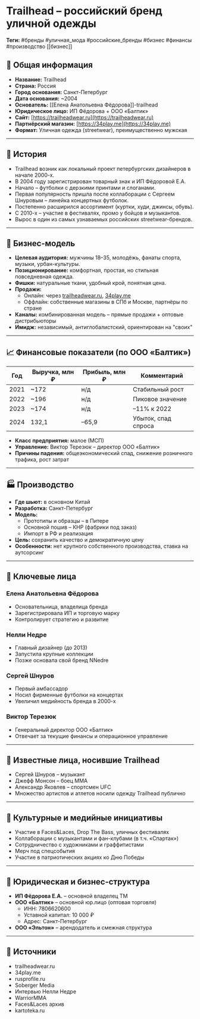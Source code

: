 # Trailhead – российский бренд уличной одежды  
**Теги:** #бренды #уличная_мода #российские_бренды #бизнес #финансы #производство  [[бизнес]]

## 📌 Общая информация  
- **Название:** Trailhead  
- **Страна:** Россия  
- **Город основания:** Санкт-Петербург  
- **Дата основания:** ~2004  
- **Основатель:** [[Елена Анатольевна Фёдорова]]-trailhead
- **Юридическое лицо:** ИП Фёдорова + ООО «Балтик»  
- **Сайт:** [https://trailheadwear.ru](https://trailheadwear.ru)  
- **Партнёрский магазин:** [https://34play.me](https://34play.me)  
- **Формат:** Уличная одежда (streetwear), преимущественно мужская  

---

## 🧵 История  
- Trailhead возник как локальный проект петербургских дизайнеров в начале 2000-х.  
- В 2004 году зарегистрирован товарный знак и ИП Фёдоровой Е.А.  
- Начало – футболки с дерзкими принтами и слоганами.  
- Первая популярность пришла после коллаборации с Сергеем Шнуровым – линейка концертных футболок.  
- Постепенно расширился ассортимент (куртки, худи, джинсы, обувь).  
- С 2010-х – участие в фестивалях, промо у бойцов и музыкантов.  
- Вырос в один из самых узнаваемых российских streetwear-брендов.

---

## 💼 Бизнес-модель  
- **Целевая аудитория:** мужчины 18–35, молодёжь, фанаты спорта, музыки, урбан-культуры.  
- **Позиционирование:** комфортная, простая, но стильная повседневная одежда.  
- **Фишки:** натуральные ткани, удобный крой, понятная цена.  
- **Продажи:**  
  - Онлайн: через [trailheadwear.ru](https://trailheadwear.ru), [34play.me](https://34play.me)  
  - Оффлайн: собственные магазины в СПб и Москве, партнёры по стране  
- **Каналы:** комбинированная модель – прямые продажи + оптовые дистрибьюторы  
- **Имидж:** независимый, антиглобалистский, ориентирован на "своих"

---

## 📈 Финансовые показатели (по ООО «Балтик»)  
| Год | Выручка, млн ₽ | Прибыль, млн ₽ | Комментарий |
|-----|----------------|----------------|-------------|
| 2021 | ~172 | н/д | Стабильный рост |
| 2022 | ~196 | н/д | Пиковое значение |
| 2023 | ~174 | н/д | –11% к 2022 |
| 2024 | 132,1 | –65,9 | Убыток, спад спроса |

- **Класс предприятия:** малое (МСП)  
- **Управление:** Виктор Терезюк – директор ООО «Балтик»  
- **Причины падения:** общеэкономический спад, снижение розничного трафика, рост затрат  

---

## 🏭 Производство  
- **Где шьют:** в основном Китай  
- **Разработка:** Санкт-Петербург  
- **Модель:**  
  - Прототипы и образцы – в Питере  
  - Основной пошив – КНР (фабрики под заказ)  
  - Импорт в РФ и реализация  
- **Цель:** сохранить качество и демократичную цену  
- **Особенности:** нет крупного собственного производства, ставка на аутсорсинг

---

## 👤 Ключевые лица  

### Елена Анатольевна Фёдорова  
- Основательница, владелица бренда  
- Зарегистрировала ИП и торговую марку  
- Контролирует стратегию и развитие  

### Нелли Недре  
- Главный дизайнер (до 2013)  
- Запустила крупные коллекции  
- Позже основала свой бренд NNedre  

### Сергей Шнуров  
- Первый амбассадор  
- Носил фирменные футболки на концертах  
- Увеличил медийность бренда в 2000-х  

### Виктор Терезюк  
- Генеральный директор ООО «Балтик»  
- Отвечает за текущие финансы и операционное управление  

---

## 🎤 Известные лица, носившие Trailhead  
- Сергей Шнуров – музыкант  
- Джефф Монсон – боец ММА  
- Александр Яковлев – спортсмен UFC  
- Множество артистов и атлетов носили одежду Trailhead публично  

---

## 🎯 Культурные и медийные инициативы  
- Участие в Faces&Laces, Drop The Bass, уличных фестивалях  
- Коллаборации с музыкантами и фан-клубами (в т.ч. «Спартак»)  
- Сотрудничество с художниками и граффитистами  
- Мерч под спецсобытия  
- Участие в патриотических акциях ко Дню Победы  

---

## 🔎 Юридическая и бизнес-структура  
- **ИП Фёдорова Е.А.** – основной владелец ТМ  
- **ООО «Балтик»** – основной юр.лицо (оптовая торговля)  
  - ИНН: 7806620600  
  - Уставной капитал: 10 000 ₽  
  - Адрес: Санкт-Петербург  
- **ООО «Эльтон»** – арендодатель и смежная структура  

---

## 📎 Источники  
- trailheadwear.ru  
- 34play.me  
- rusprofile.ru  
- Soberger Media  
- Интервью Нелли Недре  
- WarriorMMA  
- Faces&Laces архив  
- kartoteka.ru